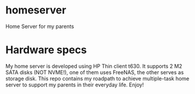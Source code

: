 # homeserver
Home Server for my parents

# Hardware specs
My home server is developed using HP Thin client t630.
It supports 2 M2 SATA disks (NOT NVME!), one of them uses FreeNAS, the other serves as storage disk.
This repo contains my roadpath to achieve multiple-task home server to support my parents in their everyday life.
Enjoy!
